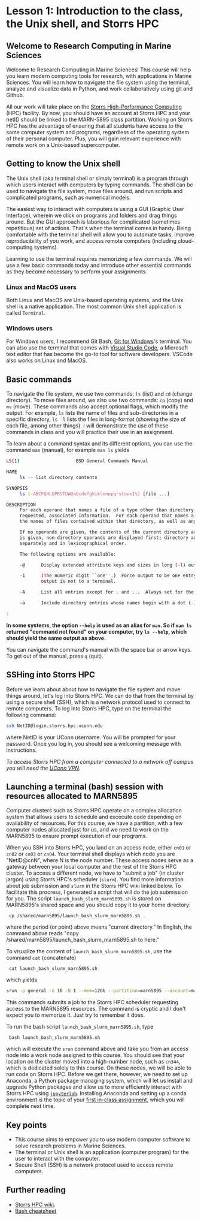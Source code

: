 # Lesson 1: Introduction to the class, the Unix shell, and Storrs HPC

## Welcome to Research Computing in Marine Sciences
Welcome to Research Computing in Marine Sciences! This course will help
you learn modern computing tools for research, with applications in Marine Sciences.
You will learn how to navigate the file system using the terminal, analyze and visualize
data in Python, and work collaboratively using git and Github.

All our work will take place on the [Storrs High-Performance Computing](https://hpc.uconn.edu/storrs/cluster-resources/) (HPC) facility.
By now, you should have an account at Storrs HPC and your netID should be linked
to the MARN-5895 class partition. Working on Storrs HPC has the advantage of ensuring
that all students have access to the same computer system and programs, regardless of
the operating system of their personal computer. Plus, you will gain relevant experience
with remote work on a Unix-based supercomputer.

## Getting to know the Unix shell

The Unix shell (aka terminal shell or simply terminal) is a program through
which users interact with computers by typing commands. The shell can be used to
navigate the file system, move files around, and run
scripts and complicated programs, such as numerical models.

The easiest way to interact with computers is using a GUI (Graphic User Interface), wherein
we click on programs and folders and drag things around. But the GUI approach is laborious for
complicated (sometimes repetitious) set of actions. That's when the terminal comes in handy. Being
comfortable with the terminal shell will allow you to automate tasks, improve reproducibility of you work,
and access remote computers (including cloud-computing systems).

Learning to use the terminal requires memorizing a few commands. We will use a few basic commands today and
introduce other essential commands as they become necessary to perform your assignments.  


### Linux and MacOS users
Both Linux and MacOS are Unix-based operating systems, and the Unix shell is a
native application. The most common Unix shell application is called `Terminal`.

### Windows users
For Windows users, I recommend Git Bash, [Git for Windows](https://gitforwindows.org)'s terminal. You can also use
the terminal that comes with [Visual Studio Code](https://code.visualstudio.com),
a Microsoft text editor that has become the go-to tool for software developers. VSCode
also works on Linux and MacOS.

## Basic commands

To navigate the file system, we use two commands: `ls` (list) and `cd` (change directory). To move files around,
we also use two commands: `cp` (copy) and `mv` (move). These commands also accept optional flags, which modify the
output. For example, `ls` lists the name of files and sub-directories in a specific directory, `ls -l` lists the files
in long-format (showing the size of each file, among other things). I will demonstrate the use of these commands in class and you will
practice their use in an assignment.

To learn about a command syntax and its different options, you can use the
command `man` (manual), for example `man ls` yields

```BASH
LS(1)                     BSD General Commands Manual                    LS(1)

NAME
     ls -- list directory contents

SYNOPSIS
     ls [-ABCFGHLOPRSTUW@abcdefghiklmnopqrstuwx1%] [file ...]

DESCRIPTION
     For each operand that names a file of a type other than directory, ls displays its name as well as any
     requested, associated information.  For each operand that names a file of type directory, ls displays
     the names of files contained within that directory, as well as any requested, associated information.

     If no operands are given, the contents of the current directory are displayed.  If more than one operand
     is given, non-directory operands are displayed first; directory and non-directory operands are sorted
     separately and in lexicographical order.

     The following options are available:

     -@      Display extended attribute keys and sizes in long (-l) output.

     -1      (The numeric digit ``one''.)  Force output to be one entry per line.  This is the default when
             output is not to a terminal.

     -A      List all entries except for . and ...  Always set for the super-user.

     -a      Include directory entries whose names begin with a dot (.).

:
```

**In some systems, the option `--help` is used as an alias for `man`. So if `man ls` returned "command not found" on your computer, try `ls --help`, which should yield the same output as above.** 

You can navigate the command's manual with the space bar or arrow keys. To get out of the manual, press `q` (quit). 

## SSHing into Storrs HPC
Before we learn about about how to navigate the file system and move things around, let's
log into Storrs HPC. We can do that from the terminal by using a secure shell (SSH), which is a
network protocol used to connect to remote computers.  To log into Storrs HPC, type on the terminal the following command:
```Bash
ssh NetID@login.storrs.hpc.uconn.edu
```
where NetID is your UConn username. You will be prompted for your password. Once you log in, you should see a welcoming message with instructions. 

*To access Storrs HPC from a computer connected to a network off campus you will need the [UConn VPN](https://confluence.uconn.edu/ikb/remote-access/virtual-private-network-vpn/accessing-the-uconn-network-through-a-vpn-client).*

## Launching a terminal (bash) session with resources allocated to MARN5895
Computer clusters such as Storrs HPC operate on a complex allocation system that allows users to schedule and excecute code depending on availability of resources. For this course, we have a partition, with a few computer nodes allocated just for us, and we need to work on the MARN5895 to ensure prompt execution of our programs.

When you SSH into Storrs HPC, you land on an access node, either `cn01` or `cn02` or `cn03` or `cn04`.
Your terminal shell displays which node you are "NetID@cnN", where N is the node number. These access nodes serve as a gateway between your local computer and the rest of the Storrs HPC cluster. To access a different node, we have to "submit a job" (in cluster jargon) using Storrs HPC's scheduler (`slurm`). You find more information about job submission and `slurm` in the Storrs HPC wiki linked below. To facilitate this procress, I generated a script that will do the job submission for you. The script `launch_bash_slurm_marn5895.sh` is stored on MARN5895's shared space and you should copy it to your home directory:

     cp /shared/marn5895/launch_bash_slurm_marn5895.sh .

where the period (or point) above means "current directory." In English, the command above reads "copy /shared/marn5895/launch_bash_slurm_marn5895.sh to here." 

To visualize the content of `launch_bash_slurm_marn5895.sh`, use the command `cat` (concatenate)

     cat launch_bash_slurm_marn5895.sh
which yields

```BASH
srun -p general -n 10 -N 1 --mem=12Gb --partition=marn5895 --account=marn5895 --qos=marn5895 --pty bash
```
This commands submits a job to the Storrs HPC scheduler requesting access to the MARN5895 resources. The command is cryptic and I don't expect you to memorize it. Just try to remember it does.

To run the bash script `launch_bash_slurm_marn5895.sh`, type 

     bash launch_bash_slurm_marn5895.sh

which will execute the `srun` command above and take you from an access node into a work node assigned
to this course. You should see that your location on the cluster moved into a high-number node, such as `cn344`, which is dedicated solely to this course. On these nodes, we will be able to run code on Storrs HPC. Before we get there, however, we need to set up Anaconda, a Python package managing system, which will let us install and upgrade Python packages and allow us to more efficiently interact with Storrs HPC using [`jupyterlab`](https://jupyter.org). Installing Anaconda and setting up a conda environment is the topic of your [first in-class assignment](../../assignments/01/README.md), which you will complete next time.


## Key points

  - This course aims to empower you to use modern computer software to solve research problems in Marine Sciences.
  - The terminal or Unix shell is an application (computer program) for the user to interact with the computer.
  - Secure Shell (SSH) is a network protocol used to access remote computers.


## Further reading

  - [Storrs HPC wiki](https://wiki.hpc.uconn.edu/index.php/HPC_Getting_Started).
  - [Bash cheatsheet](https://github.com/LeCoupa/awesome-cheatsheets/blob/master/languages/bash.sh)
